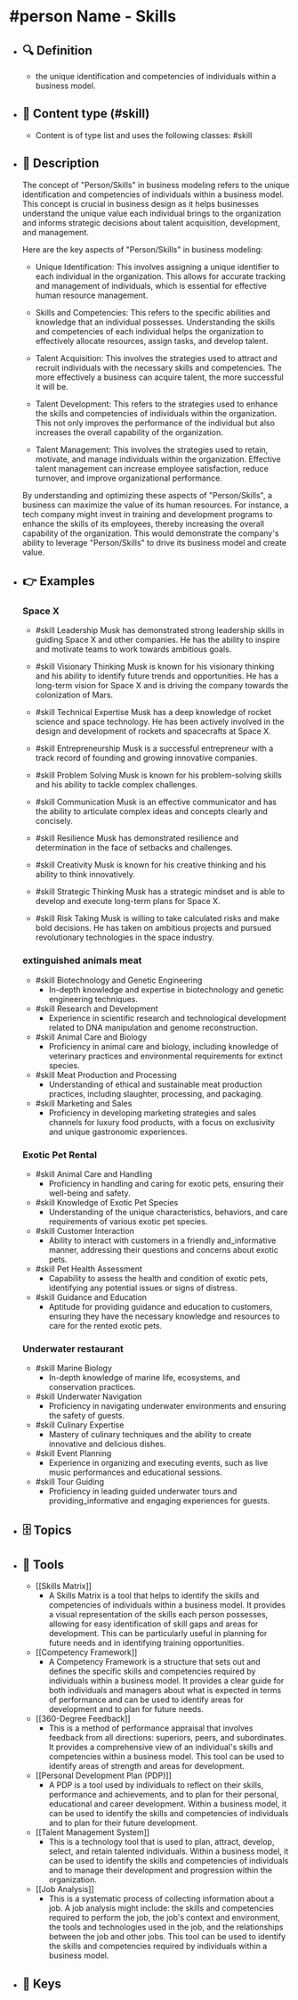 # #person Name - Skills
- ## 🔍 Definition
  - the unique identification and competencies of individuals within a business model.
- ## 📰 Content type (#skill)
  - Content is of type list and uses the following classes: #skill

- ## 📖 Description
  The concept of "Person/Skills" in business modeling refers to the unique identification and competencies of individuals within a business model. This concept is crucial in business design as it helps businesses understand the unique value each individual brings to the organization and informs strategic decisions about talent acquisition, development, and management.
  
  Here are the key aspects of "Person/Skills" in business modeling:
  
  - Unique Identification: This involves assigning a unique identifier to each individual in the organization. This allows for accurate tracking and management of individuals, which is essential for effective human resource management.
  
  - Skills and Competencies: This refers to the specific abilities and knowledge that an individual possesses. Understanding the skills and competencies of each individual helps the organization to effectively allocate resources, assign tasks, and develop talent.
  
  - Talent Acquisition: This involves the strategies used to attract and recruit individuals with the necessary skills and competencies. The more effectively a business can acquire talent, the more successful it will be.
  
  - Talent Development: This refers to the strategies used to enhance the skills and competencies of individuals within the organization. This not only improves the performance of the individual but also increases the overall capability of the organization.
  
  - Talent Management: This involves the strategies used to retain, motivate, and manage individuals within the organization. Effective talent management can increase employee satisfaction, reduce turnover, and improve organizational performance.
  
  By understanding and optimizing these aspects of "Person/Skills", a business can maximize the value of its human resources. For instance, a tech company might invest in training and development programs to enhance the skills of its employees, thereby increasing the overall capability of the organization. This would demonstrate the company's ability to leverage "Person/Skills" to drive its business model and create value.
- ## 👉 Examples
  ### Space X
  - #skill Leadership
  Musk has demonstrated strong leadership skills in guiding Space X and other companies. He has the ability to inspire and motivate teams to work towards ambitious goals.
  
  - #skill Visionary Thinking
  Musk is known for his visionary thinking and his ability to identify future trends and opportunities. He has a long-term vision for Space X and is driving the company towards the colonization of Mars.
  
  - #skill Technical Expertise
  Musk has a deep knowledge of rocket science and space technology. He has been actively involved in the design and development of rockets and spacecrafts at Space X.
  
  - #skill Entrepreneurship
  Musk is a successful entrepreneur with a track record of founding and growing innovative companies.
  
  - #skill Problem Solving
  Musk is known for his problem-solving skills and his ability to tackle complex challenges.
  
  - #skill Communication
  Musk is an effective communicator and has the ability to articulate complex ideas and concepts clearly and concisely.
  
  - #skill Resilience
  Musk has demonstrated resilience and determination in the face of setbacks and challenges.
  
  - #skill Creativity
  Musk is known for his creative thinking and his ability to think innovatively.
  
  - #skill Strategic Thinking
  Musk has a strategic mindset and is able to develop and execute long-term plans for Space X.
  
  - #skill Risk Taking
  Musk is willing to take calculated risks and make bold decisions. He has taken on ambitious projects and pursued revolutionary technologies in the space industry.
  ### 
  
  ### extinguished animals meat
  - #skill Biotechnology and Genetic Engineering
  	- In-depth knowledge and expertise in biotechnology and genetic engineering techniques.
  - #skill Research and Development
  	- Experience in scientific research and technological development related to DNA manipulation and genome reconstruction.
  - #skill Animal Care and Biology
  	- Proficiency in animal care and biology, including knowledge of veterinary practices and environmental requirements for extinct species.
  - #skill Meat Production and Processing
  	- Understanding of ethical and sustainable meat production practices, including slaughter, processing, and packaging.
  - #skill Marketing and Sales
  	- Proficiency in developing marketing strategies and sales channels for luxury food products, with a focus on exclusivity and unique gastronomic experiences.
  ### Exotic Pet Rental
  - #skill Animal Care and Handling
  	- Proficiency in handling and caring for exotic pets, ensuring their well-being and safety.
  - #skill Knowledge of Exotic Pet Species
  	- Understanding of the unique characteristics, behaviors, and care requirements of various exotic pet species.
  - #skill Customer Interaction
  	- Ability to interact with customers in a friendly and_informative manner, addressing their questions and concerns about exotic pets.
  - #skill Pet Health Assessment
  	- Capability to assess the health and condition of exotic pets, identifying any potential issues or signs of distress.
  - #skill Guidance and Education
  	- Aptitude for providing guidance and education to customers, ensuring they have the necessary knowledge and resources to care for the rented exotic pets.
  ### Underwater restaurant
  - #skill Marine Biology
  	- In-depth knowledge of marine life, ecosystems, and conservation practices.
  - #skill Underwater Navigation
  	- Proficiency in navigating underwater environments and ensuring the safety of guests.
  - #skill Culinary Expertise
  	- Mastery of culinary techniques and the ability to create innovative and delicious dishes.
  - #skill Event Planning
  	- Experience in organizing and executing events, such as live music performances and educational sessions.
  - #skill Tour Guiding
  	- Proficiency in leading guided underwater tours and providing_informative and engaging experiences for guests.
- ## 🗄️ Topics
  
- ## 🧰 Tools
  - [[Skills Matrix]]
    - A Skills Matrix is a tool that helps to identify the skills and competencies of individuals within a business model. It provides a visual representation of the skills each person possesses, allowing for easy identification of skill gaps and areas for development. This can be particularly useful in planning for future needs and in identifying training opportunities.
  - [[Competency Framework]]
    - A Competency Framework is a structure that sets out and defines the specific skills and competencies required by individuals within a business model. It provides a clear guide for both individuals and managers about what is expected in terms of performance and can be used to identify areas for development and to plan for future needs.
  - [[360-Degree Feedback]]
    - This is a method of performance appraisal that involves feedback from all directions: superiors, peers, and subordinates. It provides a comprehensive view of an individual's skills and competencies within a business model. This tool can be used to identify areas of strength and areas for development.
  - [[Personal Development Plan (PDP)]]
    - A PDP is a tool used by individuals to reflect on their skills, performance and achievements, and to plan for their personal, educational and career development. Within a business model, it can be used to identify the skills and competencies of individuals and to plan for their future development.
  - [[Talent Management System]]
    - This is a technology tool that is used to plan, attract, develop, select, and retain talented individuals. Within a business model, it can be used to identify the skills and competencies of individuals and to manage their development and progression within the organization.
  - [[Job Analysis]]
    - This is a systematic process of collecting information about a job. A job analysis might include: the skills and competencies required to perform the job, the job's context and environment, the tools and technologies used in the job, and the relationships between the job and other jobs. This tool can be used to identify the skills and competencies required by individuals within a business model.
- ## 🔑 Keys
  
